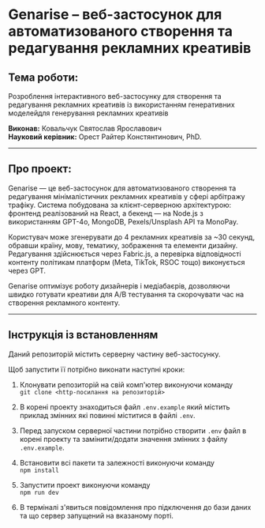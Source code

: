 # Genarise – веб-застосунок для автоматизованого створення та редагування рекламних креативів

## Тема роботи:

Розроблення інтерактивного веб-застосунку для створення та редагування рекламних креативів із використанням генеративних моделейдля генерування рекламних креативів

**Виконав:** Ковальчук Святослав Ярославович  
**Науковий керівник:** Орест Райтер Констянтинович, PhD.

---

## Про проект:

Genarise — це веб-застосунок для автоматизованого створення та редагування мінімалістичних рекламних креативів у сфері арбітражу трафіку. Система побудована за клієнт-серверною архітектурою: фронтенд реалізований на React, а бекенд — на Node.js з використанням GPT-4o, MongoDB, Pexels/Unsplash API та MonoPay.

Користувач може згенерувати до 4 рекламних креативів за ~30 секунд, обравши країну, мову, тематику, зображення та елементи дизайну. Редагування здійснюється через Fabric.js, а перевірка відповідності контенту політикам платформ (Meta, TikTok, RSOC тощо) виконується через GPT.

Genarise оптимізує роботу дизайнерів і медіабаєрів, дозволяючи швидко готувати креативи для A/B тестування та скорочувати час на створення рекламного контенту.

---

## Інструкція із встановленням

Даний репозиторій містить серверну частину веб-застосунку.

Щоб запустити її потрібно виконати наступні кроки:

1. Клонувати репозиторій на свій комп'ютер виконуючи команду  
   `git clone <http-посилання на репозиторій>`

2. В корені проекту знаходиться файл `.env.example` який містить приклад змінних які повинні міститися в файлі `.env`.

3. Перед запуском серверної частини потрібно створити `.env` файл в корені проекту та замінити/додати значення змінних з файлу `.env.example`.

4. Встановити всі пакети та залежності виконуючи команду  
   `npm install`

5. Запустити проект виконуючи команду  
   `npm run dev`

6. В терміналі з'явиться повідомлення про підключення до бази даних та що сервер запущений на вказаному порті.
